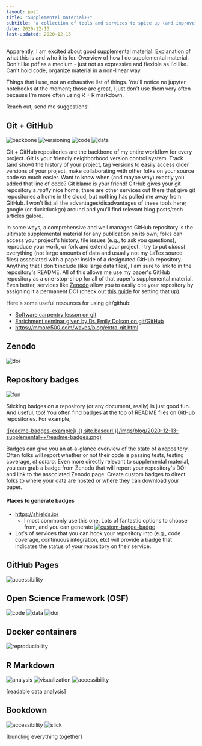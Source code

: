 ```yaml
---
layout: post
title: "Supplemental material++"
subtitle: "a collection of tools and services to spice up (and improve) your supplemental material"
date: 2020-12-13
last-updated: 2020-12-15
---
```


Apparently, I am excited about good supplemental material.
Explanation of what this is and who it is for.
Overview of how I do supplemental material. Don't like pdf as a medium - just not as expressive and flexible as I'd like. Can't hold code, organize material in a non-linear way.

Things that i use, not an exhaustive list of things.
You'll notice no jupyter notebooks at the moment; those are great, I just don't use them very often because I'm more often using R + R markdown.

Reach out, send me suggestions!

## Git + GitHub
![backbone](https://img.shields.io/badge/-backbone-ff69b4
)
![versioning](https://img.shields.io/badge/-versioning-ff69b4
)
![code](https://img.shields.io/badge/-code%20storage-ff69b4
)
![data](https://img.shields.io/badge/-data%20storage%20(only%20a%20little)-ff69b4
)

Git + GitHub repositories are the backbone of my entire workflow for every project.
Git is your friendly neighborhood version control system.
Track (and show) the history of your project, tag versions to easily access older versions of your project, make collaborating with other folks on your source code so much easier.
Want to know when (and maybe why) exactly you added that line of code? Git blame is your friend!
GitHub gives your git repository a _really_ nice home; there are other services out there that give git repositories a home in the cloud, but nothing has pulled me away from GitHub.
I won't list all the advantages/disadvantages of these tools here; google (or duckduckgo) around and you'll find relevant blog posts/tech articles galore.

In some ways, a comprehensive and well managed GitHub repository is the ultimate supplemental material for any publication on its own; folks can access your project's history, file issues (e.g., to ask you questions), reproduce your work, or fork and extend your project.
I try to put _almost_ everything (not large amounts of data and usually not my LaTex source files) associated with a paper inside of a designated GitHub repository.
Anything that I don't include (like large data files), I am sure to link to in the repository's README.
All of this allows me use my paper's GitHub repository as a one-stop-shop for all of that paper's supplemental material.
Even better, services like [Zenodo](https://zenodo.org/) allow you to easily cite your repository by assigning it a permanent DOI (check out [this guide](https://lalejini.com/2020/04/02/gh-supplemental-material-guide.html) for setting that up).

Here's some useful resources for using git/github:

- [Software carpentry lesson on git](http://swcarpentry.github.io/git-novice/)
- [Enrichment seminar given by Dr. Emily Dolson on git/GitHub](https://mmore500.com/waves/enrichment/week1.html)
- <https://mmore500.com/waves/blog/extra-git.html>

## Zenodo
![doi](https://img.shields.io/badge/-citable%20doi-ff69b4
)


## Repository badges
![fun](https://img.shields.io/badge/-fun-ff69b4
)

Sticking badges on a repository (or any document, really) is just good fun. And useful, too!
You often find badges at the top of README files on GitHub repositories. For example,

[![readme-badges-example]( {{ site.baseurl }}/imgs/blog/2020-12-13-supplemental++/readme-badges.png)](https://github.com/amlalejini/Tag-based-Genetic-Regulation-for-LinearGP)

Badges can give you an at-a-glance overview of the state of a repository.
Often folks will report whether or not their code is passing tests, testing coverage, _et cetera_.
Even more directly relevant to supplemental material, you can grab a badge from Zenodo that will report your repository's DOI and link to the associated Zenodo page.
Create custom badges to direct folks to where your data are hosted or where they can download your paper.

#### Places to generate badges

- <https://shields.io/>
  - I most commonly use this one. Lots of fantastic options to choose from, and you can generate [![custom-badge-badge](https://img.shields.io/badge/custom-badges%21%21-blueviolet)](https://shields.io/#your-badge)
- Lot's of services that you can hook your repository into (e.g., code coverage, continuous integration, etc) will provide a badge that indicates the status of your repository on their service.

## GitHub Pages
![accessibility](https://img.shields.io/badge/-web%20accessibility-ff69b4
)

## Open Science Framework (OSF)
![code](https://img.shields.io/badge/-code%20storage-ff69b4
)
![data](https://img.shields.io/badge/-data%20storage-ff69b4
)
![doi](https://img.shields.io/badge/-citable%20doi-ff69b4
)

## Docker containers
![reproducibility](https://img.shields.io/badge/-reproducibility-ff69b4
)

## R Markdown
![analysis](https://img.shields.io/badge/-data%20analysis-ff69b4
)
![visualization](https://img.shields.io/badge/-visualization-ff69b4
)
![accessibility](https://img.shields.io/badge/-web%20accessibility-ff69b4
)

[readable data analysis]

## Bookdown
![accessibility](https://img.shields.io/badge/-web%20accessibility-ff69b4
)
![slick](https://img.shields.io/badge/-it%20just%20looks%20slick-ff69b4
)

[bundling everything together]



